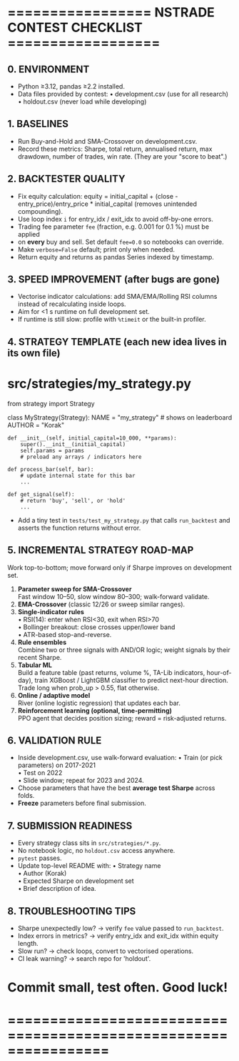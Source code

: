 # =================  NSTRADE CONTEST CHECKLIST  ==================

## 0. ENVIRONMENT
- Python ≥3.12, pandas ≥2.2 installed.
- Data files provided by contest:
    • development.csv  (use for all research)
    • holdout.csv      (never load while developing)

## 1. BASELINES
- Run Buy-and-Hold and SMA-Crossover on development.csv.
- Record these metrics: Sharpe, total return, annualised return, max drawdown,
  number of trades, win rate.
  (They are your "score to beat".)

## 2. BACKTESTER QUALITY
- Fix equity calculation:
    equity = initial_capital + (close - entry_price)/entry_price * initial_capital
  (removes unintended compounding).
- Use loop index `i` for entry_idx / exit_idx to avoid off-by-one errors.
- Trading fee parameter `fee` (fraction, e.g. 0.001 for 0.1 %) must be applied
- on **every** buy and sell.  Set default `fee=0.0` so notebooks can override.
- Make `verbose=False` default; print only when needed.
- Return equity and returns as pandas Series indexed by timestamp.

## 3. SPEED IMPROVEMENT (after bugs are gone)
- Vectorise indicator calculations: add SMA/EMA/Rolling RSI columns instead of
  recalculating inside loops.
- Aim for <1 s runtime on full development set.
- If runtime is still slow: profile with `%timeit` or the built-in profiler.

## 4. STRATEGY TEMPLATE  (each new idea lives in its own file)
# src/strategies/my_strategy.py
from strategy import Strategy

class MyStrategy(Strategy):
    NAME   = "my_strategy"   # shows on leaderboard
    AUTHOR = "Korak"

    def __init__(self, initial_capital=10_000, **params):
        super().__init__(initial_capital)
        self.params = params
        # preload any arrays / indicators here

    def process_bar(self, bar):
        # update internal state for this bar
        ...

    def get_signal(self):
        # return 'buy', 'sell', or 'hold'
        ...

- Add a tiny test in `tests/test_my_strategy.py` that calls `run_backtest`
  and asserts the function returns without error.

## 5. INCREMENTAL STRATEGY ROAD-MAP
Work top-to-bottom; move forward only if Sharpe improves on development set.

1. **Parameter sweep for SMA-Crossover**  
   Fast window 10–50, slow window 80–300; walk-forward validate.
2. **EMA-Crossover** (classic 12/26 or sweep similar ranges).
3. **Single-indicator rules**  
   • RSI(14): enter when RSI<30, exit when RSI>70  
   • Bollinger breakout: close crosses upper/lower band  
   • ATR-based stop-and-reverse.
4. **Rule ensembles**  
   Combine two or three signals with AND/OR logic; weight signals by their
   recent Sharpe.
5. **Tabular ML**  
   Build a feature table (past returns, volume %, TA-Lib indicators, hour-of-day),
   train XGBoost / LightGBM classifier to predict next-hour direction.  
   Trade long when prob_up > 0.55, flat otherwise.
6. **Online / adaptive model**  
   River (online logistic regression) that updates each bar.
7. **Reinforcement learning (optional, time-permitting)**  
   PPO agent that decides position sizing; reward = risk-adjusted returns.

## 6. VALIDATION RULE
- Inside development.csv, use walk-forward evaluation:
    • Train (or pick parameters) on 2017-2021  
    • Test on 2022  
    • Slide window; repeat for 2023 and 2024.  
- Choose parameters that have the best **average test Sharpe** across folds.
- **Freeze** parameters before final submission.

## 7. SUBMISSION READINESS
- Every strategy class sits in `src/strategies/*.py`.  
- No notebook logic, no `holdout.csv` access anywhere.  
- `pytest` passes.  
- Update top-level README with:
    • Strategy name  
    • Author (Korak)  
    • Expected Sharpe on development set  
    • Brief description of idea.

## 8. TROUBLESHOOTING TIPS
- Sharpe unexpectedly low? -> verify `fee` value passed to `run_backtest`.
- Index errors in metrics? -> verify entry_idx and exit_idx within equity length.
- Slow run? -> check loops, convert to vectorised operations.
- CI leak warning? -> search repo for 'holdout'.

# Commit small, test often.  Good luck!
# ================================================================